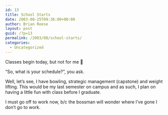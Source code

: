 ```yaml
---
id: 13
title: School Starts
date: 2003-08-25T09:36:00+00:00
author: Brian Reese
layout: post
guid: /?p=13
permalink: /2003/08/school-starts/
categories:
  - Uncategorized
---
```

Classes begin today, but not for me 🙂 

&#8220;So, what is your schedule?&#8221;, you ask.

Well, let&#8217;s see, I have bowling, strategic management (capstone) and weight lifting. This would be my last semester on campus and as such, I plan on having a little fun with class before I graduate.

I must go off to work now, b/c the bossman will wonder where I&#8217;ve gone I don&#8217;t go to work.